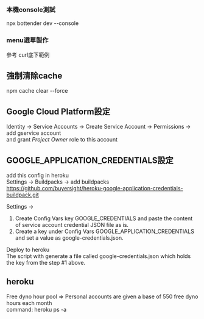 ### 本機console測試
npx bottender dev --console

### menu選單製作
參考 curl底下範例

## 強制清除cache
npm cache clear --force

## Google Cloud Platform設定   
Identity -> Service Accounts -> Create Service Account -> Permissions -> add gservice account  
and grant *Project Owner* role to this account  

## GOOGLE_APPLICATION_CREDENTIALS設定  
add this config in heroku  
Settings -> Buildpacks -> add buildpacks  https://github.com/buyersight/heroku-google-application-credentials-buildpack.git  

Settings ->  
1. Create Config Vars key GOOGLE_CREDENTIALS and paste the content of service account credential JSON file as is.  
2. Create a key under Config Vars GOOGLE_APPLICATION_CREDENTIALS and set a value as google-credentials.json.  

Deploy to heroku  
The script with generate a file called google-credentials.json which holds the key from the step #1 above.  

## heroku  
Free dyno hour pool => Personal accounts are given a base of 550 free dyno hours each month  
command: heroku ps -a <app name>